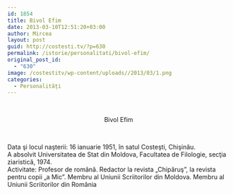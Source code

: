 ```yaml
---
id: 1854
title: Bivol Efim
date: 2013-03-10T12:51:20+03:00
author: Mircea
layout: post
guid: http://costesti.tv/?p=630
permalink: /istorie/personalitati/bivol-efim/
original_post_id:
  - "630"
image: /costestitv/wp-content/uploads//2013/03/1.png
categories:
  - Personalități
---
```

&nbsp;

<p style="text-align: center;">
  Bivol Efim
</p>

&nbsp;

Data şi locul naşterii: 16 ianuarie 1951, în satul Costeşti, Chişinău.  
A absolvit Universitatea de Stat din Moldova, Facultatea de Filologie, secţia ziaristică, 1974.  
Activitate: Profesor de română. Redactor la revista „Chipăruş”, la revista pentru copii „a Mic”. Membru al Uniunii Scriitorilor din Moldova. Membru al Uniunii Scriitorilor din România

&nbsp;